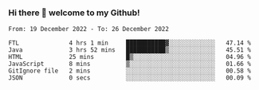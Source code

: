 ### Hi there 👋 welcome to my Github! 

<!--START_SECTION:waka-->

```text
From: 19 December 2022 - To: 26 December 2022

FTL              4 hrs 1 min     ███████████▓░░░░░░░░░░░░░   47.14 %
Java             3 hrs 52 mins   ███████████▒░░░░░░░░░░░░░   45.51 %
HTML             25 mins         █▒░░░░░░░░░░░░░░░░░░░░░░░   04.96 %
JavaScript       8 mins          ▒░░░░░░░░░░░░░░░░░░░░░░░░   01.66 %
GitIgnore file   2 mins          ░░░░░░░░░░░░░░░░░░░░░░░░░   00.58 %
JSON             0 secs          ░░░░░░░░░░░░░░░░░░░░░░░░░   00.09 %
```

<!--END_SECTION:waka-->
